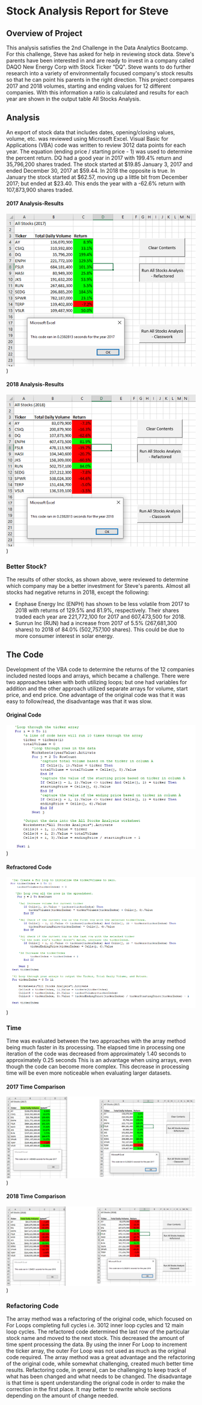 # Stock Analysis Report for Steve

## Overview of Project
This analysis satisfies the 2nd Challenge in the Data Analytics Bootcamp. For this challenge, Steve has asked for help in reviewing stock data.
Steve's parents have been interested in and are ready to invest in a company called DAQO New Energy Corp with Stock Ticker "DQ".
Steve wants to do further research into a variety of environmentally focused company's stock results so that he can point his parents in the right direction.
This project compares 2017 and 2018 volumes, starting and ending values for 12 different companies. 
With this information a ratio is calculated and results for each year are shown in the output table All Stocks Analysis.

## Analysis
An export of stock data that includes dates, opening/closing values, volume, etc. was reviewed using Microsoft Excel.
Visual Basic for Applications (VBA) code was written to review 3012 data points for each year. 
The equation (ending price / starting price - 1) was used to determine the percent return.
DQ had a good year in 2017 with 199.4% return and 35,796,200 shares traded. The stock started at $19.85 January 3, 2017 and ended December 30, 2017 at $59.44.
In 2018 the opposite is true. In January the stock started at $62.57, moving up a little bit from December 2017; but ended at $23.40. 
This ends the year with a -62.6% return with 107,873,900 shares traded.

#### 2017 Analysis-Results

![2017 Analysis-Results](https://github.com/summerstime/stock-Analysis/blob/main/Resources/VBA_Challenge_2017.png))

#### 2018 Analysis-Results

![2018 Analysis-Results](https://github.com/summerstime/stock-Analysis/blob/main/Resources/VBA_Challenge_2018.png))

### Better Stock?
The results of other stocks, as shown above, were reviewed to determine which company may be a better investment for Steve's parents. 
Almost all stocks had negative returns in 2018, except the following:
* Enphase Energy Inc (ENPH) has shown to be less volatile from 2017 to 2018 with returns of 129.5% and 81.9%, respectively. Their shares traded each year are 221,772,100 for 2017 and 607,473,500 for 2018.
* Sunrun Inc (RUN) had a increase from 2017 of 5.5% (267,681,300 shares) to 2018 of 84.0% (502,757,100 shares). This could be due to more consumer interest in solar energy.

## The Code  
Development of the VBA code to determine the returns of the 12 companies included nested loops and arrays, which became a challenge. 
There were two approaches taken with both utilizing loops; but one had variables for addition and the other approach utilized separate arrays for volume, start price, and end price.
One advantage of the original code was that it was easy to follow/read, the disadvantage was that it was slow.

#### Original Code

![Original Code](https://github.com/summerstime/stock-Analysis/blob/main/Resources/Original_Code_For_Loops.png))

#### Refractored Code

![Refactored Code](https://github.com/summerstime/stock-Analysis/blob/main/Resources/Refactored_Code_For_Loops.png))

### Time
Time was evaluated between the two approaches with the array method being much faster in its processing. 
The elapsed time in processing one iteration of the code was decreased from approximately 1.40 seconds to approximately 0.25 seconds
This is an advantage when using arrays, even though the code can become more complex. This decrease in processing time will be even more noticeable when evaluating larger datasets.

#### 2017 Time Comparison

![2017 Time Comparison](https://github.com/summerstime/stock-Analysis/blob/main/Resources/VBA_Challenge_2017_B4-After.png))

#### 2018 Time Comparison

![2018 Time Comparison](https://github.com/summerstime/stock-Analysis/blob/main/Resources/VBA_Challenge_2018_B4-After.png))

### Refactoring Code
The array method was a refactoring of the original code, which focused on For Loops completing full cycles i.e. 3012 inner loop cycles and 12 main loop cycles. 
The refactored code determined the last row of the particular stock name and moved to the next stock. This decreased the amount of time spent processing the data.
By using the inner For Loop to increment the ticker array, the outer For Loop was not used as much as the original code required.
The array method was a great advantage and the refactoring of the original code, while somewhat challenging, created much better time results.
Refactoring code, in general, can be challenging to keep track of what has been changed and what needs to be changed. 
The disadvantage is that time is spent understanding the orignal code in order to make the correction in the first place. 
It may better to rewrite whole sections depending on the amount of change needed. 